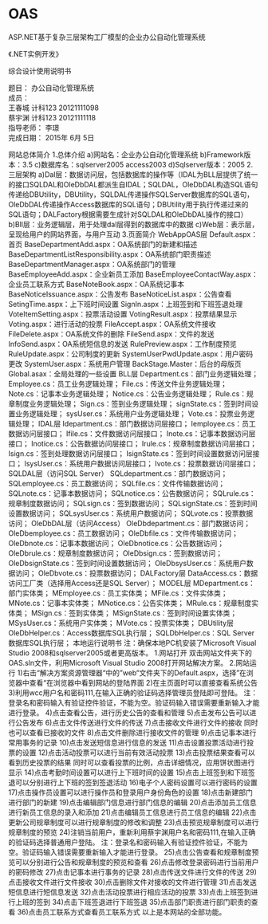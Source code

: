 # OAS
ASP.NET基于复杂三层架构工厂模型的企业办公自动化管理系统



《.NET实例开发》

综合设计使用说明书




题目：       办公自动化管理系统           
成员：   
   王春城    计科123     20121111098   
	 蔡宇渊    计科123      20121111118   
指导老师：    李璟                        
完成日期：   2015年  6月 5日            




网站总体简介
1.总体介绍
a)网站名：企业办公自动化管理系统
b)Framework版本：3.5
c)数据库名：sqlserver2005 access2003
d)Sqlserver版本：2005
2.三层架构
a)Dal层：数据访问层，包括数据库的操作等（IDAL为BLL层提供了统一的接口SQLDAL和OleDbDAL都派生自IDAL；SQLDAL，OleDbDAL构造SQL语句传递给DBUtility，DBUtility，SQLDAL传递操作SQLServer数据库的SQL语句，OleDbDAL传递操作Access数据库的SQL语句；DBUtility用于执行传递过来的SQL语句；DALFactory根据需要生成针对SQLDAL和OleDbDAL操作的接口）
b)Bll层：业务逻辑层，用于处理dal层得到的数据库中的数据
c)Web层：表示层，呈现给用户的网站界面，与用户互动
3.页面简介
  WebAppOAS层
Default.aspx：首页
BaseDepartmentAdd.aspx：OA系统部门的新建和描述
BaseDepartmentListResponsibility.aspx：OA系统部门职责描述
BaseDepartmentManager.aspx：OA系统部门的管理
BaseEmployeeAdd.aspx：企业新员工添加
BaseEmployeeContactWay.aspx：企业员工联系方式
BaseNoteBook.aspx：OA系统记事本
BaseNoticeIssuance.aspx：公告发布
BaseNoticeList.aspx：公告查看
SetingTime.aspx：上下班时间设置
SignIn.aspx：上班签到和下班签退处理
VoteItemSetting.aspx：投票活动设置
VotingResult.aspx：投票结果显示
Voting.aspx：进行活动的投票
FileAccept.aspx：OA系统文件接收
FileDelete.aspx：OA系统文件的删除
FileSend.aspx：文件的发送
InfoSend.aspx：OA系统短信息的发送
RulePreview.aspx：工作制度预览
RuleUpdate.aspx：公司制度的更新
SystemUserPwdUpdate.aspx：用户密码更改
SystemUser.aspx：系统用户管理
BackStage.Master：后台的母版页
Global.asax：全局处理的一些设置
  BLL层
Department.cs：部门业务逻辑处理；
Employee.cs：员工业务逻辑处理；
File.cs：传送文件业务逻辑处理；
Note.cs：记事本业务逻辑处理；
Notice.cs：公告业务逻辑处理；
Rule.cs：规章制度业务逻辑处理；
Sign.cs：签到业务逻辑处理；
signState.cs：签到时间设置业务逻辑处理；
sysUser.cs：系统用户业务逻辑处理；
Vote.cs：投票业务逻辑处理；
  IDAL层
Idepartment.cs：部门数据访问层接口；
Iemployee.cs：员工数据访问层接口；
Ifile.cs：文件数据访问层接口；
Inote.cs：记事本数据访问层接口；
Inotice.cs：公告数据访问层接口；
Irule.cs：规章制度数据访问层接口；
Isign.cs：签到处理数据访问层接口；
IsignState.cs：签到时间设置数据访问层接口；
IsysUser.cs：系统用户数据访问层接口；
Ivote.cs：投票数据访问层接口；
  SQLDAL层（访问SQL Server）
SQLdepartment.cs：部门数据访问；
SQLemployee.cs：员工数据访问；
SQLfile.cs：文件传输数据访问；
SQLnote.cs：记事本数据访问；
SQLnotice.cs：公告数据访问；
SQLrule.cs：规章制度数据访问；
SQLsign.cs：签到数据访问；
SQLsignState.cs：签到时间设置数据访问；
SQLsysUser.cs：系统用户数据访问；
SQLvote.cs：投票数据访问；
OleDbDAL层（访问Access）
OleDbdepartment.cs：部门数据访问；
OleDbemployee.cs：员工数据访问；
OleDbfile.cs：文件传输数据访问；
OleDbnote.cs：记事本数据访问；
OleDbnotice.cs：公告数据访问；
OleDbrule.cs：规章制度数据访问；
OleDbsign.cs：签到数据访问；
OleDbsignState.cs：签到时间设置数据访问；
OleDbsysUser.cs：系统用户数据访问；
OleDbvote.cs：投票数据访问；
  DALFactory层
DataAccess.cs：数据访问工厂类（选择用Access还是SQL Server）；
  MODEL层
MDepartment.cs：部门实体类；
MEmployee.cs：员工实体类；
MFile.cs：文件实体类；
MNote.cs：记事本实体类；
MNotice.cs：公告实体类；
MRule.cs：规章制度实体类；
MSign.cs：签到实体类；
MSignState.cs：签到时间设置实体类；
MSysUser.cs：系统用户实体类；
MVote.cs：投票实体类；
  DBUtility层
OleDbHelper.cs：Access数据库SQL执行层；
SQLDbHelper.cs：SQL Server数据库SQL执行层；
本地运行说明书
注：确保本地PC机安装了Microsoft Visual Studio 2008和sqlserver2005或者更高版本。
1.网站打开
双击网站文件夹下的OAS.sln文件，利用Microsoft Visual Studio 2008打开网站解决方案。
2.网站运行
1)右击“解决方案资源管理器“中的”web“文件夹下的Default.aspx，选择”在浏览器中查看“在浏览器中看到网站的登陆界面
2)在主页面时可以直接查看系统公告
3)利用wcc用户名和密码111,在输入正确的验证码选择管理员登陆即可登陆。
  注：登录名和密码输入有验证控件验证，不能为空。验证码输入错误需要重新输入才能进行登录。
4)点击查看公告，进行历史公告的查看和管理
5)点击发布公告可以进行公告发布
6)点击文件传送进行文件的传送
7)点击接收文件进行文件的接收
  同时也可以查看已接收的文件
8)点击文件删除进行接收文件的管理
9)点击记事本进行常用事务的记录
10)点击发送短信息进行信息的发送
11)点击设置投票活动进行投票的设置
12)点击活动投票可以进行当前有效活动投票
13)点击投票结果查看可以看到历史投票的结果
   同时可以查看投票的比例，点击详细情况，应用饼状图进行显示
14)点击考勤时间设置可以进行上下班时间的设置
15)点击上班签到和下班签退可以分别进行上下班的签到签退活动
16)电子个人密码设置可以进行密码的设置
17)点击操作员设置可以进行操作员和登录用户身份角色的设置
18)点击新建部门进行部门的新建
19)点击编辑部门信息进行部门信息的编辑
20)点击添加员工信息进行新员工信息的录入和添加
21)点击编辑员工信息进行员工信息的编辑
22)点击更新公司规章制度可以进行规章制度的修改和调整
23)点击预览规章制度可以进行规章制度的预览
24)注销当前用户，重新利用蔡宇渊用户名和密码111,在输入正确的验证码选择普通用户登陆。
   注：登录名和密码输入有验证控件验证，不能为空。验证码输入错误需要重新输入才能进行登录。
25)点击公告查看和规章制度预览可以分别进行公告和规章制度的预览和查看
26)点击修改登录密码进行当前用户的密码修改
27)点击记事本进行事务的记录
28)点击传送文件进行文件的传送
29)点击接收文件进行文件接收
30)点击删除文件对接收的文件进行管理
31)点击发送短信息进行短信息发送
32)点击活动投票进行相应活动的投票
33)点击上班签到进行上班的签到
34)点击下班签退进行下班签退
35)点击部门职责进行部门职责的查看
36)点击员工联系方式查看员工联系方式
以上是本网站的全部功能。
